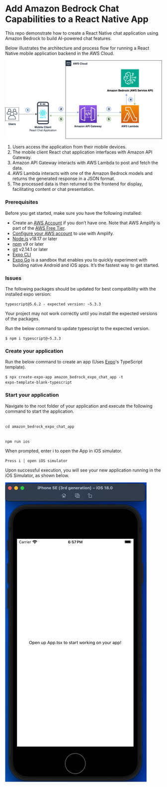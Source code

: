 # Add Amazon Bedrock Chat Capabilities to a React Native App

This repo demonstrate how to create a React Native chat application using Amazon Bedrock to build AI-powered chat features.

Below illustrates the architecture and process flow for running a React Native mobile application backend in the AWS Cloud.

![Architecture and Process Flow](resources/amazon-bedrock-react-native-chat-app-1024x513.png)

1. Users access the application from their mobile devices.
2. The mobile client React chat application interfaces with Amazon API Gateway.
3. Amazon API Gateway interacts with AWS Lambda to post and fetch the data.
4. AWS Lambda interacts with one of the Amazon Bedrock models and returns the generated response in a JSON format.
5. The processed data is then returned to the frontend for display, facilitating content or chat presentation.

### Prerequisites

Before you get started, make sure you have the following installed:

- Create an [AWS Account](https://portal.aws.amazon.com/billing/signup) if you don’t have one. Note that AWS Amplify is part of the [AWS Free Tier](https://aws.amazon.com/amplify/pricing/).
- [Configure your AWS account](https://docs.amplify.aws/react-native/start/account-setup/) to use with Amplify.
- [Node.js](https://nodejs.org/en) v18.17 or later
- [npm](https://www.npmjs.com/) v9 or later
- [git](https://git-scm.com/) v2.14.1 or later
- [Expo CLI](https://docs.expo.dev/more/expo-cli/)
- [Expo Go](https://expo.dev/go) is a sandbox that enables you to quickly experiment with building native Android and iOS apps. It’s the fastest way to get started.

### Issues

The following packages should be updated for best compatibility with the installed expo version:

`typescript@5.6.2 - expected version: ~5.3.3`

Your project may not work correctly until you install the expected versions of the packages.

Run the below command to update typescript to the expected version.

<code>$ npm i typescript@~5.3.3</code>

### Create your application

Run the below command to create an app (Uses [Expo](https://expo.dev)'s TypeScript template).

<code>$ npx create-expo-app amazon_bedrock_expo_chat_app -t expo-template-blank-typescript</code>

### Start your application

Navigate to the root folder of your application and execute the following command to start the application.

<code>
cd amazon_bedrock_expo_chat_app

npm run ios
</code>

When prompted, enter i to open the App in iOS simulator.

`Press i │ open iOS simulator`

Upon successful execution, you will see your new application running in the iOS Simulator, as shown below.

![iPhone SE(3rd generation) - iOS 18.0](resources/ios-simulator-image-1.png)

#

